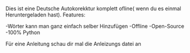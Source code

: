 Dies ist eine Deutsche Autokorekktur komplett ofline( wenn du es einmal Heruntergeladen hast).
Features:


  -Wörter kann man ganz einfach selber Hinzufügen
  -Offline
  -Open-Source
  -100% Python

Für eine Anleitung schau dir mal die Anleizungs datei an
